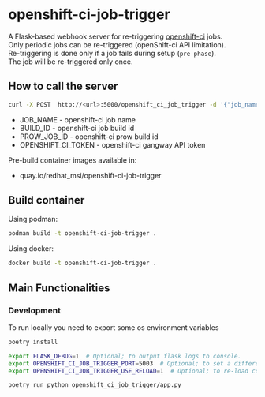# openshift-ci-job-trigger

A Flask-based webhook server for re-triggering [openshift-ci](https://github.com/openshift/release) jobs.  
Only periodic jobs can be re-triggered (openShift-ci API limitation).  
Re-triggering is done only if a job fails during setup (`pre phase`).  
The job will be re-triggered only once.  


## How to call the server


```bash
curl -X POST  http://<url>:5000/openshift_ci_job_trigger -d '{"job_name":"'"$JOB_NAME"'", "build_id": "'"$BUILD_ID"'", "prow_job_id":"'"$PROW_JOB_ID"'", "token":  "'"$OPENSHIFT_CI_TOKEN"'"}' -H "Content-Type: application/json"

```

- JOB_NAME - openshift-ci job name
- BUILD_ID - openshift-ci job build id
- PROW_JOB_ID - openshift-ci prow build id
- OPENSHIFT_CI_TOKEN - openshift-ci gangway API token


Pre-build container images available in:
- quay.io/redhat_msi/openshift-ci-job-trigger

## Build container

Using podman:

```bash
podman build -t openshift-ci-job-trigger .
```

Using docker:

```bash
docker build -t openshift-ci-job-trigger .
```


## Main Functionalities

### Development

To run locally you need to export some os environment variables

```bash
poetry install

export FLASK_DEBUG=1  # Optional; to output flask logs to console.
export OPENSHIFT_CI_JOB_TRIGGER_PORT=5003  # Optional; to set a different port than 5000.
export OPENSHIFT_CI_JOB_TRIGGER_USE_RELOAD=1  # Optional; to re-load configuration when code is saved.

poetry run python openshift_ci_job_trigger/app.py
```
